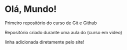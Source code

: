 # Olá, Mundo!
 Primeiro repositório do curso de Git e Github

Repositório criado durante uma aula do (curso em video)

linha adicionada diretamente pelo site!
